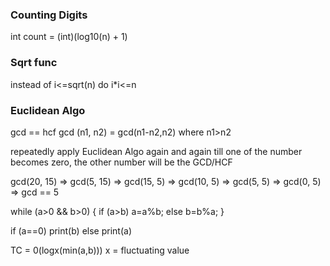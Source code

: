 ### Counting Digits

int count = (int)(log10(n) + 1)

### Sqrt func

instead of i<=sqrt(n) do
i*i<=n

### Euclidean Algo

gcd == hcf
gcd (n1, n2) = gcd(n1-n2,n2) where n1>n2

repeatedly apply Euclidean Algo again and again till one of the number becomes zero, the other number will be the GCD/HCF

gcd(20, 15) => gcd(5, 15) => gcd(15, 5) => gcd(10, 5) => gcd(5, 5) => gcd(0, 5) => gcd == 5

while (a>0 && b>0) {
    if (a>b) a=a%b;
    else b=b%a;
}

if (a==0) print(b)
else print(a)

TC = 0(logx(min(a,b))) x = fluctuating value
